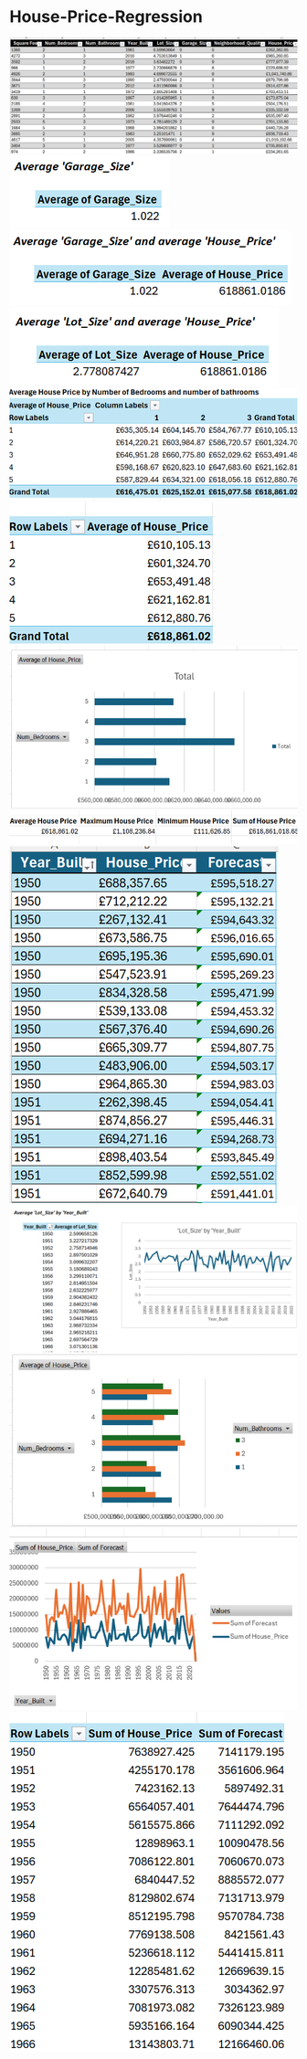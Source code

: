 # House-Price-Regression
![Image Alt](https://github.com/CynthiaBanjo/House-Price-Regression/blob/9782b5561bd359897acd1cff12cbc91c9aa09b28/House%20Regression%20Dataset.png)<br />
![Image Alt](https://github.com/CynthiaBanjo/House-Price-Regression/blob/09659fe049a98ae43e475a34fa22f8a441eaf408/Average%20Garage%20Size.png)<br />
![Image Alt](https://github.com/CynthiaBanjo/House-Price-Regression/blob/141baa20e7cf1c636c64c3ecfa2d66d64f173c9f/Average%20Garage%20size%20and%20Average%20House%20Price.png)<br />
![Image Alt](https://github.com/CynthiaBanjo/House-Price-Regression/blob/141baa20e7cf1c636c64c3ecfa2d66d64f173c9f/Average%20Lot%20Size%20%26%20Average%20House%20Price.png)<br />
![Image Alt](https://github.com/CynthiaBanjo/House-Price-Regression/blob/c98e66084a07f4c286a7234914c01e4547ccfcc6/Average%20house%20price%20by%20number%20of%20rooms%20and%20bath.png)<br />
![Image Alt](https://github.com/CynthiaBanjo/House-Price-Regression/blob/836b4edc9bcd5b86620ff68b7a0ab459ea90e087/Bedrooms%20Pivot%20Table.png)<br />
![Image Alt](https://github.com/CynthiaBanjo/House-Price-Regression/blob/1047fe0a5969d65c59590a1eae7f6530aefd04a0/Bedrooms%20average%20house%20price.png)<br />
![Image Alt](https://github.com/CynthiaBanjo/House-Price-Regression/blob/8c9c4e4f1bf4de1ef83bc3920381a679c1b2b358/Calculations%20Functions.png)<br />
![Image Alt](https://github.com/CynthiaBanjo/House-Price-Regression/blob/8cb68763115f6d41558fbb90e6cf37bcec31c457/Forecast.png)<br />
![Image Alt](https://github.com/CynthiaBanjo/House-Price-Regression/blob/a3ec5cfea81bcf3ca1f16161bd4389312ee55071/Lot%20size%20by%20Year%20Built.png)<br />
![Image Alt](https://github.com/CynthiaBanjo/House-Price-Regression/blob/cf5c204ff021e0c31ef3ca2f1cdcaedd85abf20c/Pivot%20Chart%20of%20Average%20house%20price%20by%20rooms.png)<br />
![Image Alt](https://github.com/CynthiaBanjo/House-Price-Regression/blob/7386a1cd9498501ecc54332a704c2c1885df6714/Pivot%20Chart.png)<br />
![Image Alt](https://github.com/CynthiaBanjo/House-Price-Regression/blob/7b6741789a47f9aba25c30bd78b57affd1cd803f/Pivot%20Table.png)<br />
